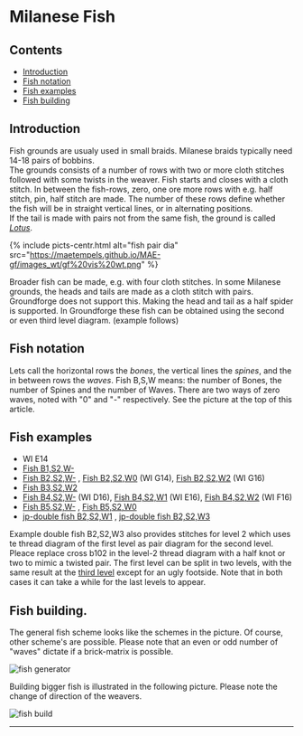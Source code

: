 # Milanese Fish

## Contents
* [Introduction](#introduction)
* [Fish notation](#fish-notation)
* [Fish examples](#fish-examples)
* [Fish building](#fish-building)

## Introduction
Fish grounds are usualy used in small braids. Milanese braids typically need 14-18 pairs of bobbins.    
The grounds consists of a number of rows with two or more cloth stitches followed with some twists in the weaver. Fish starts and closes with a cloth stitch. In between the fish-rows, zero, one ore more rows with e.g. half stitch, pin, half stitch are made. The number of these rows define whether the fish will be in straight vertical lines, or in alternating positions.        
If the tail is made with pairs not from the same fish, the ground is called [_Lotus_][lotus-page].    

{% include picts-centr.html
     alt="fish pair dia"
     src="https://maetempels.github.io/MAE-gf/images_wt/gf%20vis%20wt.png"
%}     

Broader fish can be made, e.g. with four cloth stitches. In some Milanese grounds, the heads and tails are made as a cloth stitch with pairs. Groundforge does not support this. Making the head and tail as a half spider is supported. In Groundforge these fish can be obtained using the second or even third level diagram. (example follows)

## Fish notation
Lets call the horizontal rows the _bones_, the vertical lines the _spines_, and the in between rows the _waves_.
Fish B,S,W means: the number of Bones, the number of Spines and the number of Waves. There are two ways of zero waves, noted with "0" and "-" respectively. See the picture at the top of this article.

## Fish examples
* WI E14   
* [Fish B1,S2,W-][F12-]   
* [Fish B2,S2,W-][F22-] , [Fish B2,S2,W0][F220] (WI G14), [Fish B2,S2,W2][F222] (WI G16)     
* [Fish B3,S2,W2][F322]               
* [Fish B4,S2,W-][F42-] (WI D16), [Fish B4,S2,W1][F421] (WI E16), [Fish B4,S2,W2][F422] (WI F16)      
* [Fish B5,S2,W-][F52-] , [Fish B5,S2,W0][F520]   
* [jp-double fish B2,S2,W1][FD221] , [jp-double fish B2,S2,W3][FD223] 

Example double fish B2,S2,W3 also provides stitches for level 2 which uses te thread diagram of the first level as pair diagram for the second level. Pleace replace <span class="elem">cross b102</span> in the level-2 thread diagram with a <span class="stch">half knot</span> or two to mimic a twisted pair.
The first level can be split in two levels, with the same result at the [third level](https://d-bl.github.io/GroundForge/index.html?m=8%0A1%0A8%0A1%0A%3Bchecker%3B11%3B7%3B0%3B0&s1=%20a1%3Dctc%20a2%3Dcr%20a3%3Dc%20a4%3Dlc&s2=ctc%20a10%3Dctcr%20a13%3Dlctc%20a20%3Da21%3Da40%3Dctct%20a30%3Dct&s3=ctc%20a104%3Da130%3Dttctctt%20a204%3Da205%3Da404%3Da405%3Dtt%20a300%3Dtct) except for an ugly footside. Note that in both cases it can take a while for the last levels to appear.

## Fish building.
The general fish scheme looks like the schemes in the picture. Of course, other scheme's are possible. Please note that an even or odd number of "waves" dictate if a <span class="elem">brick-matrix</span> is possible.      

![fish generator][fish-gen]    
     
Building bigger fish is illustrated in the following picture. Please note the change of direction of the weavers.       

![fish build][fish-build]    

***

[lotus-page]: https://maetempels.github.io/MAE-gf/docs/lotus
[fish-gen]: https://maetempels.github.io/MAE-gf/images_wt/mx-fish.png
[fish-build]: https://maetempels.github.io/MAE-gf/images_wt/mx-fish-bld.png

[F12-]: https://d-bl.github.io/GroundForge/index.html?m=8%0A1%3Bchecker%3B8%3B12%3B0%3B0&s1=A1%3Dctc%20A2%3Dctcr

[F120]: https://d-bl.github.io/GroundForge/index.html?m=5-%0A12%0A4-%3Bbricks%3B8%3B12%3B0%3B0&s1=ctc%20A3%3Dctclll%20A1%3Dctct

[F220]: https://d-bl.github.io/GroundForge/index.html?m=5-%0A12%0A88%0A4-%3Bbricks%3B12%3B12%3B0%3B0&s1=ctc%20A2%3Dctctt%20B4%3Dctcll%20B1%3Dctcrr

[F22-]: https://d-bl.github.io/GroundForge/index.html?m=4-%0A12%0A88%3Bchecker%3B8%3B12%3B0%3B0&s1=ctc%20A3%3Dctclll%20B1%3Dctcrrr

[F222]: https://d-bl.github.io/GroundForge/index.html?m=5-%0A-5%0A5-%0A12%0A88%0A4-%3Bbricks%3B16%3B12%3B0%3B0&s1=ctc%20A6%3Dctctt%20B5%3Dctctt%20B2%3Dctcll%20B3%3Dctcrr%20A4%3Dctctt

[F322]: https://d-bl.github.io/GroundForge/index.html?m=5-%0A-5%0A5-%0A12%0A88%0A11%0A4-%3Bbricks%3B20%3B12%3B0%3B0&s1=ctc%20B2%3DA4%3Dctclll%20B3%3Dlllctc%20A5%3DB6%3DA7%3Dctct

[F42-]: https://d-bl.github.io/GroundForge/index.html?m=4-%0A12%0A88%0A11%0A88%3Bchecker%3B16%3B12%3B0%3B0&s1=ctc%20A5%3DA2%3Dctcll%20A1%3DA3%3Dllctc

[F421]: https://d-bl.github.io/GroundForge/index.html?m=5-%0A-5%0A21%0A88%0A11%0A88%0A-4%3Bchecker%3B20%3B12%3B0%3B0&s1=ctc%20B1%3DB3%3Dctcll%20B2%3DB4%3Dllctc%20A6%3Dtctct

[F422]: https://d-bl.github.io/GroundForge/index.html?m=5-%0A-5%0A5-%0A12%0A88%0A11%0A88%0A4-%3Bbricks%3B24%3B12%3B0%3B0&s1=ctc%20B7%3Dtctct%20A8%3Dctct%20B2%3DB4%3Dctcll%20B3%3DA5%3Dllctc

[F52-]: https://d-bl.github.io/GroundForge/index.html?m=4-%0A12%0A88%0A11%0A88%0A11%3Bchecker%3B20%3B12%3B0%3B0&s1=ctc%20A6%3DA2%3DA4%3Dctcll%20B1%3DB3%3Dctcrr

[F520]: https://d-bl.github.io/GroundForge/index.html?m=5-%0A12%0A88%0A11%0A88%0A11%0A4-%3Bbricks%3B20%3B12%3B0%3B0&s1=ctc%20A6%3Dctctt%20B7%3DB2%3DA4%3Dctcll%20A1%3DA3%3Dctcrr

[FD221]: https://d-bl.github.io/GroundForge/index.html?m=4-%0A-5%0A5-%0A12%0A88%3Bchecker%3B16%3B12%3B0%3B0&s1=ctc%20A4%3Dctct%20B5%3Dct%20A2%3Dctcl%20A3%3Dlctc

[FD223]: https://d-bl.github.io/GroundForge/index.html?m=-4%20%205-%20%20-5%20%205-%20%20-5%20%2021%20%2088%3Bchecker%3B20%3B12%3B0%3B0&s1=ctc%20B1%3Dct%20B6%3Dctct%20B4%3Dctcl%20B5%3Dlctc%20A7%3DA2%3Dctct&s2=ctc%20b10%3Dtct%20b65%3Dtt%20b64%3Dtt%20a24%3Dtt%20a25%3Dtt%20b44%3Dttctctt%20b50%3Dttctctt&s3=&
